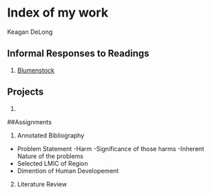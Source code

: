 # Index of my work

Keagan DeLong
## Informal Responses to Readings

1. [Blumenstock](/kndelong/workshop/blob/master/blumenstock.md)

## Projects

1. 

##Assignments

 1. Annotated Bibliography
  - Problem Statement
    -Harm
    -Significance of those harms
    -Inherent Nature of the problems
  - Selected LMIC of Region
  - Dimention of Human Developement
  
 2. Literature Review
